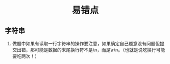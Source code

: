 # <center>易错点</center>

## 字符串

1. 做题中如果有读取一行字符串的操作要注意，如果确定自己题意没有问题但提交出错，那可能是数据的末尾换行符不是\n，而是\r\n。（也就是说吃换行可能要吃两次！）